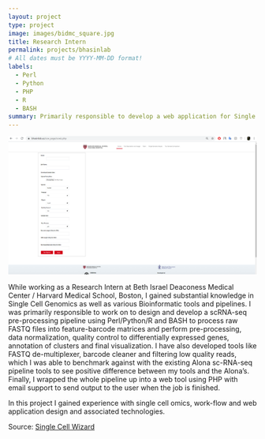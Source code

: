```yaml
---
layout: project
type: project
image: images/bidmc_square.jpg
title: Research Intern
permalink: projects/bhasinlab
# All dates must be YYYY-MM-DD format!
labels:
  - Perl
  - Python
  - PHP
  - R
  - BASH
summary: Primarily responsible to develop a web application for Single Cell RNA-seq Pre/Post processing pipeline.
---
```


<img class="ui medium right floated rounded image" src="../images/scwiz.PNG">

While working as a Research Intern at Beth Israel Deaconess Medical Center / Harvard Medical School, Boston, I gained substantial knowledge in Single Cell Genomics as well as various Bioinformatic tools and pipelines. I was primarily responsible to work on to design and develop a scRNA-seq pre-processing pipeline using Perl/Python/R and BASH to process raw FASTQ files into feature-barcode matrices and perform pre-processing, data normalization, quality control to differentially expressed genes, annotation of clusters and final visualization. I have also developed tools like FASTQ de-multiplexer, barcode cleaner and filtering low quality reads, which I was able to benchmark against with the existing Alona sc-RNA-seq pipeline tools to see positive difference between my tools and the Alona’s. Finally, I wrapped the whole pipeline up into a web tool using PHP with email support to send output to the user when the job is finished.

In this project I gained experience with single cell omics, work-flow and web application design and associated technologies.
 
Source: <a href="https://bhasinlab.us/scw_page/scwiz.php">Single Cell Wizard</a>
